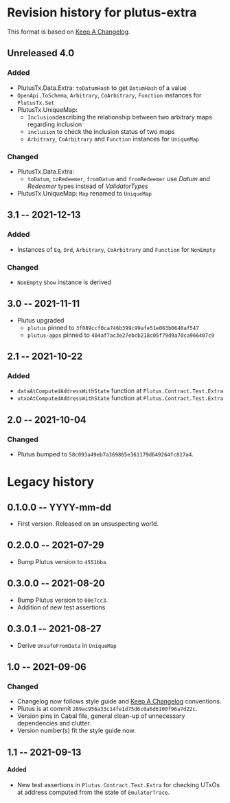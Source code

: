 # Revision history for plutus-extra

This format is based on [Keep A Changelog](https://keepachangelog.com/en/1.0.0).

## Unreleased 4.0

### Added

- PlutusTx.Data.Extra: `toDatumHash` to get `DatumHash` of a value
- `OpenApi.ToSchema`, `Arbitrary`, `CoArbitrary`, `Function` instances
  for `PlutusTx.Set`
- PlutusTx.UniqueMap:
  - `Inclusion`describing the relationship between two arbitrary maps
    regarding inclusion
  - `inclusion` to check the inclusion status of two maps
  - `Arbitrary`, `CoArbitrary` and `Function` instances for `UniqueMap`

### Changed

- PlutusTx.Data.Extra:
  - `toDatum`, `toRedeemer`, `fromDatum` and `fromRedeemer`
    use _Datum_ and _Redeemer_ types instead of _ValidatorTypes_
- PlutusTx.UniqueMap: `Map` renamed to `UniqueMap`

## 3.1 -- 2021-12-13

### Added

- Instances of `Eq`, `Ord`, `Arbitrary`, `CoArbitrary`
  and `Function` for `NonEmpty`

### Changed

- `NonEmpty` `Show` instance is derived

## 3.0 -- 2021-11-11

- Plutus upgraded
  - `plutus` pinned to `3f089ccf0ca746b399c99afe51e063b0640af547`
  - `plutus-apps` pinned to `404af7ac3e27ebcb218c05f79d9a70ca966407c9`

## 2.1 -- 2021-10-22

### Added

- `dataAtComputedAddressWithState` function at `Plutus.Contract.Test.Extra`
- `utxoAtComputedAddressWithState` function at `Plutus.Contract.Test.Extra`

## 2.0 -- 2021-10-04

### Changed

* Plutus bumped to `58c093a49eb7a369865e361179d649264fc817a4`.

# Legacy history

## 0.1.0.0 -- YYYY-mm-dd

- First version. Released on an unsuspecting world.

## 0.2.0.0 -- 2021-07-29

- Bump Plutus version to `4551bba`.

## 0.3.0.0 -- 2021-08-20

- Bump Plutus version to `00e7cc3`.
- Addition of new test assertions

## 0.3.0.1 -- 2021-08-27

- Derive `UnsafeFromData` in `UniqueMap`

## 1.0 -- 2021-09-06

### Changed

* Changelog now follows style guide and [Keep A
  Changelog](https://keepachangelog.com/en/1.0.0) conventions.
* Plutus is at commit ``289ac956a33c14fe1d75d6c0a6d6100f96a7d22c``.
* Version pins in Cabal file, general clean-up of unnecessary dependencies and
  clutter.
* Version number(s) fit the style guide now.

## 1.1 -- 2021-09-13
#### Added
* New test assertions in `Plutus.Contract.Test.Extra` for checking UTxOs at
  address computed from the state of `EmulatorTrace`.
